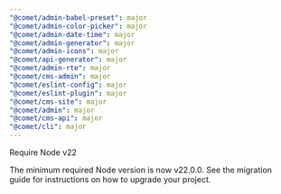 ```yaml
---
"@comet/admin-babel-preset": major
"@comet/admin-color-picker": major
"@comet/admin-date-time": major
"@comet/admin-generator": major
"@comet/admin-icons": major
"@comet/api-generator": major
"@comet/admin-rte": major
"@comet/cms-admin": major
"@comet/eslint-config": major
"@comet/eslint-plugin": major
"@comet/cms-site": major
"@comet/admin": major
"@comet/cms-api": major
"@comet/cli": major
---
```


Require Node v22

The minimum required Node version is now v22.0.0.
See the migration guide for instructions on how to upgrade your project.
